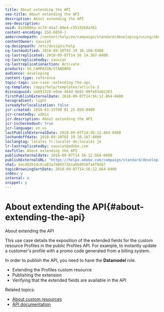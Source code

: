 ```yaml
---
title: About extending the API
seo-title: About extending the API
description: About extending the API
seo-description: 
uuid: 8a1b086a-ac74-44a7-80e4-c55192b8af61
content-encoding: ISO-8859-1
aemsrcnodepath: /content/help/en/campaign/standard/developing/using/about-extending-the-api
contentOwner: sauviat
cq-designpath: /etc/designs/help
cq-lastmodified: 2018-09-10T02 19 10.168-0400
cq-lastreplicated: 2018-09-07T14 56 14.367-0400
cq-lastreplicatedby: sauviat
cq-lastreplicationaction: Activate
products: SG_CAMPAIGN/STANDARD
audience: developing
content-type: reference
topic-tags: use-case--extending-the-api
cq-template: /apps/help/templates/article-3
discoiquuid: aa693328-e0ae-46dd-9e81-09fe03a02303
firstPublishExternalDate: 2018-09-07T14:56:12.864-0400
herogradient: light
isreadyforlocalization: false
jcr-created: 2018-03-15T09 01 25.050-0400
jcr-createdby: admin
jcr-description: About extending the API
jcr-ischeckedout: true
jcr-language: en_us
lastPublishExternalDate: 2018-09-07T14:56:12.864-0400
lochandoffdate: 2018-09-10T02 19 10.167-0400
loclangtag: locales fr;locales de;locales ja
lr-lastreplicatedby: sauviat@adobe.com
navTitle: About extending the API
publishexternaldate: 2018-09-07T14 56 12.864-0400
publishExternalURL: "https://helpx.adobe.com/campaign/standard/developing/using/about-extending-the-api.html"
sha1: dac492b1dc0ca83a7886572b1a8b9916fa4f8d67
topicBrowsingSortDate: 2018-09-07T14:56:12.864-0400
index: y
internal: n
snippet: y
---
```


# About extending the API{#about-extending-the-api}

About extending the API

This use case details the exposition of the extended fields for the custom resource Profiles in the public Profiles API. For example, to instantly update a customer's profile with a promo code generated from a billing system.

In order to publish the API, you need to have the **Datamodel** role.

* Extending the Profiles custom resource
* Publishing the extension
* Verifying that the extended fields are available in the API

Related topics:

* [About custom resources](../../developing/using/data-model-concepts.md)
* [API documentation](https://docs.campaign.adobe.com/doc/standard/en/api/ACS_API.html)

